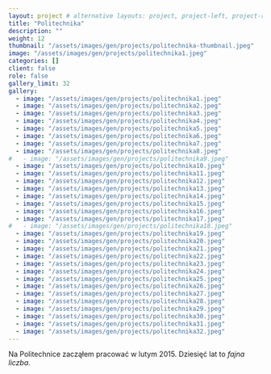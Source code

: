 ```yaml
---
layout: project # alternative layouts: project, project-left, project-right, project-top
title: "Politechnika"
description: ""
weight: 12
thumbnail: "/assets/images/gen/projects/politechnika-thumbnail.jpeg"
image: "/assets/images/gen/projects/politechnika1.jpeg"
categories: []
client: false
role: false
gallery_limit: 32
gallery:
  - image: "/assets/images/gen/projects/politechnika1.jpeg"
  - image: "/assets/images/gen/projects/politechnika2.jpeg"
  - image: "/assets/images/gen/projects/politechnika3.jpeg"
  - image: "/assets/images/gen/projects/politechnika4.jpeg"
  - image: "/assets/images/gen/projects/politechnika5.jpeg"
  - image: "/assets/images/gen/projects/politechnika6.jpeg"
  - image: "/assets/images/gen/projects/politechnika7.jpeg"
  - image: "/assets/images/gen/projects/politechnika8.jpeg"
#   - image: "/assets/images/gen/projects/politechnika9.jpeg"
  - image: "/assets/images/gen/projects/politechnika10.jpeg"
  - image: "/assets/images/gen/projects/politechnika11.jpeg"
  - image: "/assets/images/gen/projects/politechnika12.jpeg"
  - image: "/assets/images/gen/projects/politechnika13.jpeg"
  - image: "/assets/images/gen/projects/politechnika14.jpeg"
  - image: "/assets/images/gen/projects/politechnika15.jpeg"
  - image: "/assets/images/gen/projects/politechnika16.jpeg"
  - image: "/assets/images/gen/projects/politechnika17.jpeg"
#   - image: "/assets/images/gen/projects/politechnika18.jpeg"
  - image: "/assets/images/gen/projects/politechnika19.jpeg"
  - image: "/assets/images/gen/projects/politechnika20.jpeg"
  - image: "/assets/images/gen/projects/politechnika21.jpeg"
  - image: "/assets/images/gen/projects/politechnika22.jpeg"
  - image: "/assets/images/gen/projects/politechnika23.jpeg"
  - image: "/assets/images/gen/projects/politechnika24.jpeg"
  - image: "/assets/images/gen/projects/politechnika25.jpeg"
  - image: "/assets/images/gen/projects/politechnika26.jpeg"
  - image: "/assets/images/gen/projects/politechnika27.jpeg"
  - image: "/assets/images/gen/projects/politechnika28.jpeg"
  - image: "/assets/images/gen/projects/politechnika29.jpeg"
  - image: "/assets/images/gen/projects/politechnika30.jpeg"
  - image: "/assets/images/gen/projects/politechnika31.jpeg"
  - image: "/assets/images/gen/projects/politechnika32.jpeg"
---
```


Na Politechnice zacząłem pracować w lutym 2015. Dziesięć lat to *fajna liczba*.